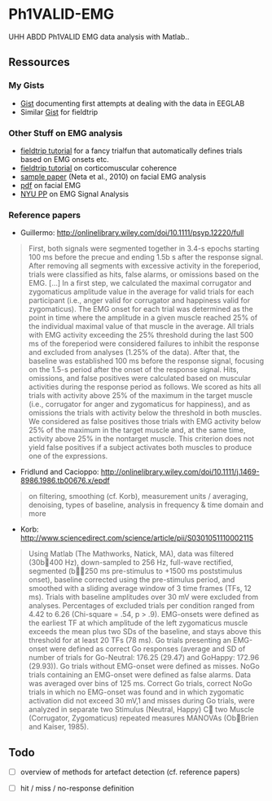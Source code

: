 # Ph1VALID-EMG
UHH ABDD Ph1VALID EMG data analysis with Matlab..

## Ressources
### My Gists
- [Gist](https://gist.github.com/Foucl/387b87c8c9aef3daf0c7ab964a5f7832) documenting first attempts at dealing with the data in EEGLAB
- Similar [Gist](https://gist.github.com/Foucl/fb0962cb5b65c84a4dbd6346b54c736c) for fieldtrip

### Other Stuff on EMG analysis
- [fieldtrip tutorial](http://www.fieldtriptoolbox.org/example/detect_the_muscle_activity_in_an_emg_channel_and_use_that_as_trial_definition) for a fancy trialfun that automatically defines trials based on EMG onsets etc.
- [fieldtrip tutorial](http://www.fieldtriptoolbox.org/tutorial/coherence) on corticomuscular coherence
- [sample paper](http://www.ncbi.nlm.nih.gov/pmc/articles/PMC2825576/#R28) (Neta et al., 2010) on facial EMG analysis
- [pdf](http://measuringbehavior.org/files/ProceedingsPDF(website)/Boxtel_Symposium6.4.pdf) on facial EMG
- [NYU PP](www.nyu.edu/classes/mcdonough/signal1.ppt) on EMG Signal Analysis

### Reference papers
- Guillermo: http://onlinelibrary.wiley.com/doi/10.1111/psyp.12220/full

> First, both signals were segmented together in 3.4-s epochs starting 100 ms before the precue and ending 1.5b 	s after the response signal. After removing all segments with excessive activity in the foreperiod, trials were classified as hits, false alarms, or omissions based on the EMG. [...] In a first step, we calculated the maximal corrugator and zygomaticus amplitude value in the average for valid trials for each participant (i.e., anger valid for corrugator and happiness valid for zygomaticus). The EMG onset for each trial was determined as the point in time where the amplitude in a given muscle reached 25% of the individual maximal value of that muscle in the average. All trials with EMG activity exceeding the 25% threshold during the last 500 ms of the foreperiod were considered failures to inhibit the response and excluded from analyses (1.25% of the data). After that, the baseline was established 100 ms before the response signal, focusing on the 1.5-s period after the onset of the response signal. Hits, omissions, and false positives were calculated based on muscular activities during the response period as follows. We scored as hits all trials with activity above 25% of the maximum in the target muscle (i.e., corrugator for anger and zygomaticus for happiness), and as omissions the trials with activity below the threshold in both muscles. We considered as false positives those trials with EMG activity below 25% of the maximum in the target muscle and, at the same time, activity above 25% in the nontarget muscle. This criterion does not yield false positives if a subject activates both muscles to produce one of the expressions.

- Fridlund and Cacioppo: http://onlinelibrary.wiley.com/doi/10.1111/j.1469-8986.1986.tb00676.x/epdf

> on filtering, smoothing (cf. Korb), measurement units / averaging, denoising, types of baseline, analysis in frequency & time domain and more

- Korb: http://www.sciencedirect.com/science/article/pii/S0301051110002115

> Using Matlab (The Mathworks, Natick, MA), data was filtered (30b 400 Hz), down-sampled to 256 Hz, full-wave rectified, segmented (b250 ms pre-stimulus to +1500 ms poststimulus onset), baseline corrected using the pre-stimulus period, and smoothed with a sliding average window of 3 time frames (TFs, 12 ms). Trials with baseline amplitudes over 30 mV were excluded from analyses. Percentages of excluded trials per condition ranged from 4.42 to 6.26 (Chi-square = .54, p > .9). EMG-onsets were defined as the earliest TF at which amplitude of the left zygomaticus muscle exceeds the mean plus two SDs of the baseline, and stays above this threshold for at least 20 TFs (78 ms). Go trials presenting an EMG-onset were defined as correct Go responses (average and SD of number of trials for Go-Neutral: 176.25 (29.47) and GoHappy: 172.96 (29.93)). Go trials without EMG-onset were defined as misses. NoGo trials containing an EMG-onset were defined as false alarms. Data was averaged over bins of 125 ms. Correct Go trials, correct NoGo trials in which no EMG-onset was found and in which zygomatic activation did not exceed 30 mV,1 and misses during Go trials, were analyzed in separate two Stimulus (Neutral, Happy) C two Muscle (Corrugator, Zygomaticus) repeated measures MANOVAs (Ob Brien and Kaiser, 1985).

## Todo
- [ ] overview of methods for artefact detection (cf. reference papers)
- [ ] hit / miss / no-response definition

